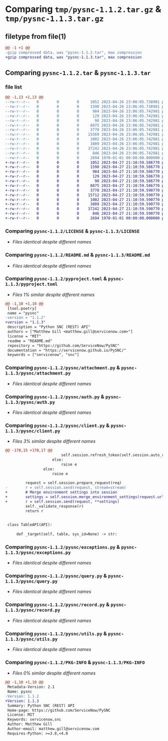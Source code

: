 # Comparing `tmp/pysnc-1.1.2.tar.gz` & `tmp/pysnc-1.1.3.tar.gz`

## filetype from file(1)

```diff
@@ -1 +1 @@
-gzip compressed data, was "pysnc-1.1.2.tar", max compression
+gzip compressed data, was "pysnc-1.1.3.tar", max compression
```

## Comparing `pysnc-1.1.2.tar` & `pysnc-1.1.3.tar`

### file list

```diff
@@ -1,13 +1,13 @@
--rw-r--r--   0        0        0     1052 2023-04-26 23:06:05.738981 pysnc-1.1.2/LICENSE
--rw-r--r--   0        0        0     1590 2023-04-26 23:06:05.738981 pysnc-1.1.2/README.md
--rw-r--r--   0        0        0      984 2023-04-26 23:06:05.742981 pysnc-1.1.2/pyproject.toml
--rw-r--r--   0        0        0      129 2023-04-26 23:06:05.742981 pysnc-1.1.2/pysnc/__init__.py
--rw-r--r--   0        0        0       98 2023-04-26 23:06:05.742981 pysnc-1.1.2/pysnc/__version__.py
--rw-r--r--   0        0        0     8875 2023-04-26 23:06:05.742981 pysnc-1.1.2/pysnc/attachment.py
--rw-r--r--   0        0        0     3778 2023-04-26 23:06:05.742981 pysnc-1.1.2/pysnc/auth.py
--rw-r--r--   0        0        0    15569 2023-04-26 23:06:05.742981 pysnc-1.1.2/pysnc/client.py
--rw-r--r--   0        0        0     1002 2023-04-26 23:06:05.742981 pysnc-1.1.2/pysnc/exceptions.py
--rw-r--r--   0        0        0     3809 2023-04-26 23:06:05.742981 pysnc-1.1.2/pysnc/query.py
--rw-r--r--   0        0        0    37242 2023-04-26 23:06:05.742981 pysnc-1.1.2/pysnc/record.py
--rw-r--r--   0        0        0      846 2023-04-26 23:06:05.742981 pysnc-1.1.2/pysnc/utils.py
--rw-r--r--   0        0        0     2694 1970-01-01 00:00:00.000000 pysnc-1.1.2/PKG-INFO
+-rw-r--r--   0        0        0     1052 2023-04-27 21:10:59.586770 pysnc-1.1.3/LICENSE
+-rw-r--r--   0        0        0     1590 2023-04-27 21:10:59.586770 pysnc-1.1.3/README.md
+-rw-r--r--   0        0        0      984 2023-04-27 21:10:59.586770 pysnc-1.1.3/pyproject.toml
+-rw-r--r--   0        0        0      129 2023-04-27 21:10:59.586770 pysnc-1.1.3/pysnc/__init__.py
+-rw-r--r--   0        0        0       98 2023-04-27 21:10:59.586770 pysnc-1.1.3/pysnc/__version__.py
+-rw-r--r--   0        0        0     8875 2023-04-27 21:10:59.586770 pysnc-1.1.3/pysnc/attachment.py
+-rw-r--r--   0        0        0     3778 2023-04-27 21:10:59.590770 pysnc-1.1.3/pysnc/auth.py
+-rw-r--r--   0        0        0    15712 2023-04-27 21:10:59.590770 pysnc-1.1.3/pysnc/client.py
+-rw-r--r--   0        0        0     1002 2023-04-27 21:10:59.590770 pysnc-1.1.3/pysnc/exceptions.py
+-rw-r--r--   0        0        0     3809 2023-04-27 21:10:59.590770 pysnc-1.1.3/pysnc/query.py
+-rw-r--r--   0        0        0    37242 2023-04-27 21:10:59.590770 pysnc-1.1.3/pysnc/record.py
+-rw-r--r--   0        0        0      846 2023-04-27 21:10:59.590770 pysnc-1.1.3/pysnc/utils.py
+-rw-r--r--   0        0        0     2694 1970-01-01 00:00:00.000000 pysnc-1.1.3/PKG-INFO
```

### Comparing `pysnc-1.1.2/LICENSE` & `pysnc-1.1.3/LICENSE`

 * *Files identical despite different names*

### Comparing `pysnc-1.1.2/README.md` & `pysnc-1.1.3/README.md`

 * *Files identical despite different names*

### Comparing `pysnc-1.1.2/pyproject.toml` & `pysnc-1.1.3/pyproject.toml`

 * *Files 1% similar despite different names*

```diff
@@ -1,10 +1,10 @@
 [tool.poetry]
 name = "pysnc"
-version = "1.1.2"
+version = "1.1.3"
 description = "Python SNC (REST) API"
 authors = ["Matthew Gill <matthew.gill@servicenow.com>"]
 license = "MIT"
 readme = "README.md"
 repository = "https://github.com/ServiceNow/PySNC"
 documentation = "https://servicenow.github.io/PySNC/"
 keywords = ["servicenow", "snc"]
```

### Comparing `pysnc-1.1.2/pysnc/attachment.py` & `pysnc-1.1.3/pysnc/attachment.py`

 * *Files identical despite different names*

### Comparing `pysnc-1.1.2/pysnc/auth.py` & `pysnc-1.1.3/pysnc/auth.py`

 * *Files identical despite different names*

### Comparing `pysnc-1.1.2/pysnc/client.py` & `pysnc-1.1.3/pysnc/client.py`

 * *Files 3% similar despite different names*

```diff
@@ -170,15 +170,17 @@
                         self.session.refresh_token(self.session.auto_refresh_url)
                     else:
                         raise e
                 else:
                     raise e
 
         request = self.session.prepare_request(req)
-        r = self.session.send(request, stream=stream)
+        # Merge environment settings into session
+        settings = self.session.merge_environment_settings(request.url, {}, stream, None, None)
+        r = self.session.send(request, **settings)
         self._validate_response(r)
         return r
 
 
 class TableAPI(API):
 
     def _target(self, table, sys_id=None) -> str:
```

### Comparing `pysnc-1.1.2/pysnc/exceptions.py` & `pysnc-1.1.3/pysnc/exceptions.py`

 * *Files identical despite different names*

### Comparing `pysnc-1.1.2/pysnc/query.py` & `pysnc-1.1.3/pysnc/query.py`

 * *Files identical despite different names*

### Comparing `pysnc-1.1.2/pysnc/record.py` & `pysnc-1.1.3/pysnc/record.py`

 * *Files identical despite different names*

### Comparing `pysnc-1.1.2/pysnc/utils.py` & `pysnc-1.1.3/pysnc/utils.py`

 * *Files identical despite different names*

### Comparing `pysnc-1.1.2/PKG-INFO` & `pysnc-1.1.3/PKG-INFO`

 * *Files 0% similar despite different names*

```diff
@@ -1,10 +1,10 @@
 Metadata-Version: 2.1
 Name: pysnc
-Version: 1.1.2
+Version: 1.1.3
 Summary: Python SNC (REST) API
 Home-page: https://github.com/ServiceNow/PySNC
 License: MIT
 Keywords: servicenow,snc
 Author: Matthew Gill
 Author-email: matthew.gill@servicenow.com
 Requires-Python: >=3.8,<4.0
```

